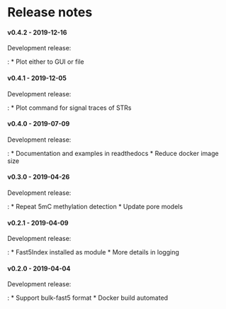 # Release notes

#### v0.4.2 - 2019-12-16
Development release:

:   * Plot either to GUI or file

#### v0.4.1 - 2019-12-05
Development release:

:   * Plot command for signal traces of STRs

#### v0.4.0 - 2019-07-09
Development release:

:   * Documentation and examples in readthedocs
    * Reduce docker image size

#### v0.3.0 - 2019-04-26
Development release:

:   * Repeat 5mC methylation detection
    * Update pore models

#### v0.2.1 - 2019-04-09
Development release:

:   * Fast5Index installed as module
    * More details in logging

#### v0.2.0 - 2019-04-04
Development release:

:   * Support bulk-fast5 format
    * Docker build automated
